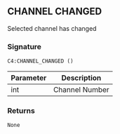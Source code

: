 ## CHANNEL CHANGED

Selected channel has changed


### Signature

`C4:CHANNEL_CHANGED ()`


| Parameter | Description |
| --- | --- |
| int | Channel Number |


### Returns

`None`



